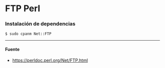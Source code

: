 # FTP Perl

### Instalación de dependencias

    $ sudo cpanm Net::FTP

---

#### Fuente

+ https://perldoc.perl.org/Net/FTP.html
